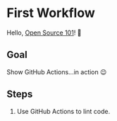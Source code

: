 # First Workflow

Hello, [Open Source 101](https://opensource101.com/events/columbia-2020/)! :wave:

## Goal

Show GitHub Actions...in action :wink:

## Steps

1. Use GitHub Actions to lint code.
